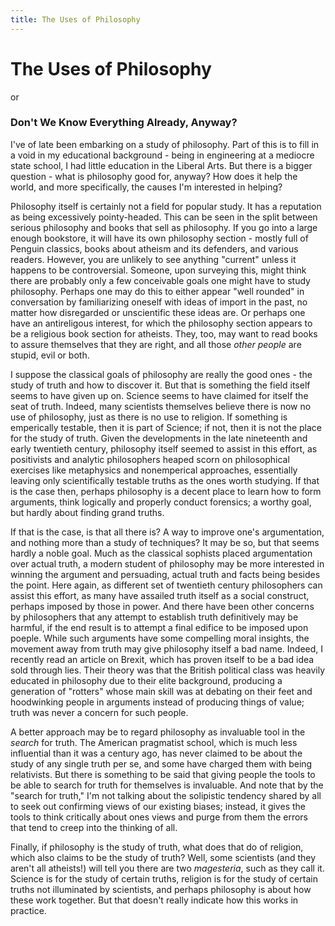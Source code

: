 ```yaml
---
title: The Uses of Philosophy
---
```


# The Uses of Philosophy

or

### Don't We Know Everything Already, Anyway?

I've of late been embarking on a study of philosophy. Part of this is to
fill in a void in my educational background - being in engineering at
a mediocre state school, I had little education in the Liberal
Arts. But there is a bigger question - what is philosophy good for,
anyway? How does it help the world, and more specifically, the causes I'm
interested in helping?

Philosophy itself is certainly not a field for popular study. It has a
reputation as being excessively pointy-headed. This can be seen in the
split between serious philosophy and books that sell as philosophy. If
you go into a large enough bookstore, it will have its own philosophy
section - mostly full of Penguin classics, books about atheism and its
defenders, and various readers. However, you are unlikely to see
anything "current" unless it happens to be controversial. Someone,
upon surveying this, might think there are probably only a few
conceivable goals one might have to study philosophy. Perhaps one may
do this to either appear "well rounded" in conversation by
familiarizing oneself with ideas of import in the past, no matter how
disregarded or unscientific these ideas are. Or perhaps one have an
antireligous interest, for which the philosophy section appears to be
a religious book section for atheists. They, too, may want to read
books to assure themselves that they are right, and all those _other
people_ are stupid, evil or both.

I suppose the classical goals of philosophy are really the good ones -
the study of truth and how to discover it. But that is something the
field itself seems to have given up on. Science seems to have claimed
for itself the seat of truth. Indeed, many scientists themselves
believe there is now no use of philosophy, just as there is no use to
religion. If something is emperically testable, then it is part of
Science; if not, then it is not the place for the study of
truth. Given the developments in the late nineteenth and early
twentieth century, philosophy itself seemed to assist in this effort,
as positivists and analytic philosophers heaped scorn on philosophical
exercises like metaphysics and nonemperical approaches, essentially
leaving only scientifically testable truths as the ones worth
studying. If that is the case then, perhaps philosophy is a decent
place to learn how to form arguments, think logically and properly
conduct forensics; a worthy goal, but hardly about finding grand
truths.

If that is the case, is that all there is? A way to improve one's
argumentation, and nothing more than a study of techniques? It may be
so, but that seems hardly a noble goal. Much as the classical sophists
placed argumentation over actual truth, a modern student of philosophy
may be more interested in winning the argument and persuading, actual
truth and facts being besides the point. Here again, as different set
of twentieth century philosophers can assist this effort, as many have
assailed truth itself as a social construct, perhaps imposed by those
in power. And there have been other concerns by philosophers that any
attempt to establish truth definitively may be harmful, if the end
result is to attempt a final edifice to be imposed upon poeple. While
such arguments have some compelling moral insights, the movement away
from truth may give philosophy itself a bad name. Indeed, I recently
read an article on Brexit, which has proven itself to be a bad idea
sold through lies. Their theory was that the British political class
was heavily educated in philosophy due to their elite background,
producing a generation of "rotters" whose main skill was at debating
on their feet and hoodwinking people in arguments instead of producing
things of value; truth was never a concern for such people.

A better approach may be to regard philosophy as invaluable tool in
the _search_ for truth. The American pragmatist school, which is much
less influential than it was a century ago, has never claimed to be
about the study of any single truth per se, and some have charged them
with being relativists. But there is something to be said that giving
people the tools to be able to search for truth for themselves is
invaluable. And note that by the "search for truth," I'm not talking
about the solipistic tendency shared by all to seek out confirming
views of our existing biases; instead, it gives the tools to think
critically about ones views and purge from them the errors that tend
to creep into the thinking of all.

Finally, if philosophy is the study of truth, what does that do of
religion, which also claims to be the study of truth? Well, some
scientists (and they aren't all atheists!) will tell you there are two
_magesteria_, such as they call it. Science is for the study of
certain truths, religion is for the study of certain truths not
illuminated by scientists, and perhaps philosophy is about how these
work together. But that doesn't really indicate how this works in
practice. 
